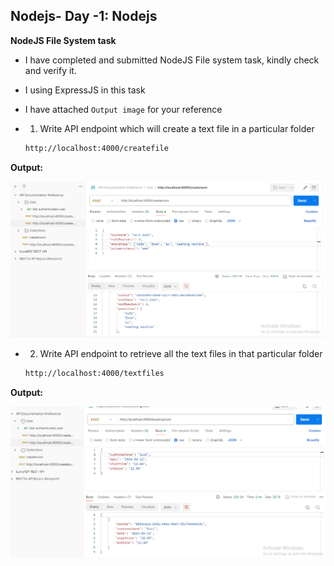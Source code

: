 ## Nodejs- Day -1: Nodejs   

**NodeJS File System task**   

 - I have completed and submitted NodeJS File system task, kindly check and verify it.   

 - I using ExpressJS in this task

 - I have attached `Output image` for your reference  

 - 1. Write API endpoint which will create a text file in a particular folder

    ``` bash
    http://localhost:4000/createfile
    ```
    
**Output:**

 ![output image](Output/1.PNG)

 - 2. Write API endpoint to retrieve all the text files in that particular folder

    ``` bash
    http://localhost:4000/textfiles
    ```
    
**Output:**

 ![output image](Output/2.PNG)


